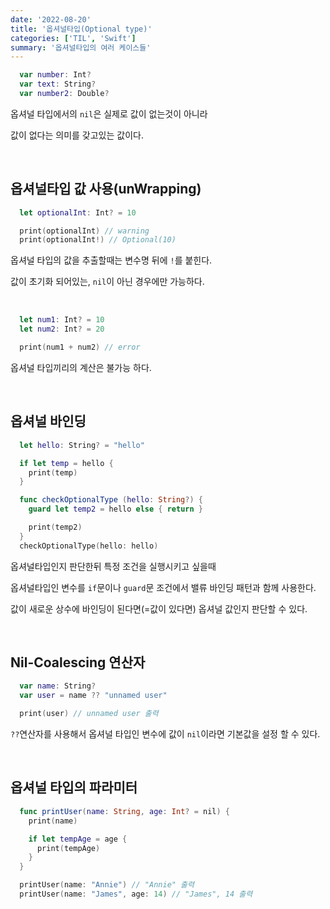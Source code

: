 ```yaml
---
date: '2022-08-20'
title: '옵셔널타입(Optional type)'
categories: ['TIL', 'Swift']
summary: '옵셔널타입의 여러 케이스들'
---
```


```swift
  var number: Int?
  var text: String?
  var number2: Double?
```

옵셔널 타입에서의 `nil`은 실제로 값이 없는것이 아니라

값이 없다는 의미를 갖고있는 값이다.

<br/>

## 옵셔널타입 값 사용(unWrapping)

```swift
  let optionalInt: Int? = 10

  print(optionalInt) // warning
  print(optionalInt!) // Optional(10)
```

옵셔널 타입의 값을 추출할때는 변수명 뒤에 `!`를 붙힌다.

값이 초기화 되어있는, `nil`이 아닌 경우에만 가능하다.

<br/>

```swift
  let num1: Int? = 10
  let num2: Int? = 20

  print(num1 + num2) // error
```

옵셔널 타입끼리의 계산은 불가능 하다.

<br/>

## 옵셔널 바인딩

```swift
  let hello: String? = "hello"

  if let temp = hello {
    print(temp)
  }

  func checkOptionalType (hello: String?) {
    guard let temp2 = hello else { return }

    print(temp2)
  }
  checkOptionalType(hello: hello)
```

옵셔널타입인지 판단한뒤 특정 조건을 실행시키고 싶을때

옵셔널타입인 변수를 `if`문이나 `guard`문 조건에서 밸류 바인딩 패턴과 함께 사용한다.

값이 새로운 상수에 바인딩이 된다면(=값이 있다면) 옵셔널 값인지 판단할 수 있다.

<br/>

## Nil-Coalescing 연산자

```swift
  var name: String?
  var user = name ?? "unnamed user"

  print(user) // unnamed user 출력
```

`??`연산자를 사용해서 옵셔널 타입인 변수에 값이 `nil`이라면 기본값을 설정 할 수 있다.

<br/>

## 옵셔널 타입의 파라미터

```swift
  func printUser(name: String, age: Int? = nil) {
    print(name)

    if let tempAge = age {
      print(tempAge)
    }
  }

  printUser(name: "Annie") // "Annie" 출력
  printUser(name: "James", age: 14) // "James", 14 출력
```
